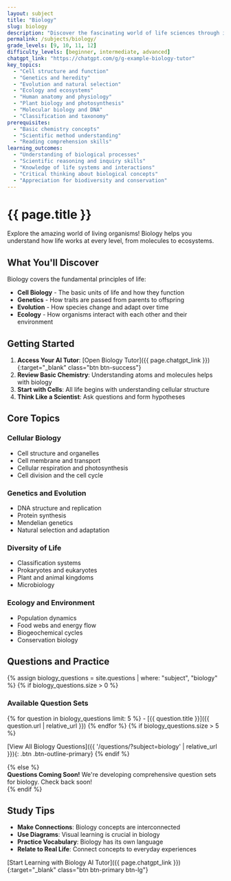 ```yaml
---
layout: subject
title: "Biology"
slug: biology
description: "Discover the fascinating world of life sciences through inquiry-based learning with our specialized AI biology tutor"
permalink: /subjects/biology/
grade_levels: [9, 10, 11, 12]
difficulty_levels: [beginner, intermediate, advanced]
chatgpt_link: "https://chatgpt.com/g/g-example-biology-tutor"
key_topics:
  - "Cell structure and function"
  - "Genetics and heredity"
  - "Evolution and natural selection"
  - "Ecology and ecosystems"
  - "Human anatomy and physiology"
  - "Plant biology and photosynthesis"
  - "Molecular biology and DNA"
  - "Classification and taxonomy"
prerequisites:
  - "Basic chemistry concepts"
  - "Scientific method understanding"
  - "Reading comprehension skills"
learning_outcomes:
  - "Understanding of biological processes"
  - "Scientific reasoning and inquiry skills"
  - "Knowledge of life systems and interactions"
  - "Critical thinking about biological concepts"
  - "Appreciation for biodiversity and conservation"
---
```


# {{ page.title }}

Explore the amazing world of living organisms! Biology helps you understand how life works at every level, from molecules to ecosystems.

## What You'll Discover

Biology covers the fundamental principles of life:
- **Cell Biology** - The basic units of life and how they function
- **Genetics** - How traits are passed from parents to offspring
- **Evolution** - How species change and adapt over time
- **Ecology** - How organisms interact with each other and their environment

## Getting Started

1. **Access Your AI Tutor**: [Open Biology Tutor]({{ page.chatgpt_link }}){:target="_blank" class="btn btn-success"}
2. **Review Basic Chemistry**: Understanding atoms and molecules helps with biology
3. **Start with Cells**: All life begins with understanding cellular structure
4. **Think Like a Scientist**: Ask questions and form hypotheses

## Core Topics

### Cellular Biology
- Cell structure and organelles
- Cell membrane and transport
- Cellular respiration and photosynthesis
- Cell division and the cell cycle

### Genetics and Evolution
- DNA structure and replication
- Protein synthesis
- Mendelian genetics
- Natural selection and adaptation

### Diversity of Life
- Classification systems
- Prokaryotes and eukaryotes
- Plant and animal kingdoms
- Microbiology

### Ecology and Environment
- Population dynamics
- Food webs and energy flow
- Biogeochemical cycles
- Conservation biology

## Questions and Practice

{% assign biology_questions = site.questions | where: "subject", "biology" %}
{% if biology_questions.size > 0 %}
<div class="questions-preview">
  <h3>Available Question Sets</h3>
  {% for question in biology_questions limit: 5 %}
  - [{{ question.title }}]({{ question.url | relative_url }})
  {% endfor %}
  {% if biology_questions.size > 5 %}
  
  [View All Biology Questions]({{ '/questions/?subject=biology' | relative_url }}){: .btn .btn-outline-primary}
  {% endif %}
</div>
{% else %}
<div class="alert alert-info">
  <strong>Questions Coming Soon!</strong> We're developing comprehensive question sets for biology. Check back soon!
</div>
{% endif %}

## Study Tips

- **Make Connections**: Biology concepts are interconnected
- **Use Diagrams**: Visual learning is crucial in biology
- **Practice Vocabulary**: Biology has its own language
- **Relate to Real Life**: Connect concepts to everyday experiences

[Start Learning with Biology AI Tutor]({{ page.chatgpt_link }}){:target="_blank" class="btn btn-primary btn-lg"}
